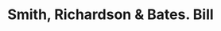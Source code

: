 ---
doi: 10.7916/D80S11CP
date_other: '1870'
date_other_textual: 1870-1879
form: printed ephemera
genre:
- Invoices
name:
- Smith, Richardson & Bates
object_in_context_url: https://biggert.cul.columbia.edu/items/view/ave_biggert_00455
subject_hierarchical_geographic:
- Boston, Massachusetts, United States
subject_name:
- Smith, Richardson & Bates
title: Smith, Richardson & Bates. Bill
sort_title: Smith, Richardson & Bates. Bill
call_number: ave_biggert_00455
coordinates:
- 42.35805555555556,-71.06361111111111
pid: ave_biggert_00455
identifiers: ave_biggert_00455
canvas_id: ldpd:395728
permalink: "/items/ave_biggert_00455/"
layout: iiif-image-page
---